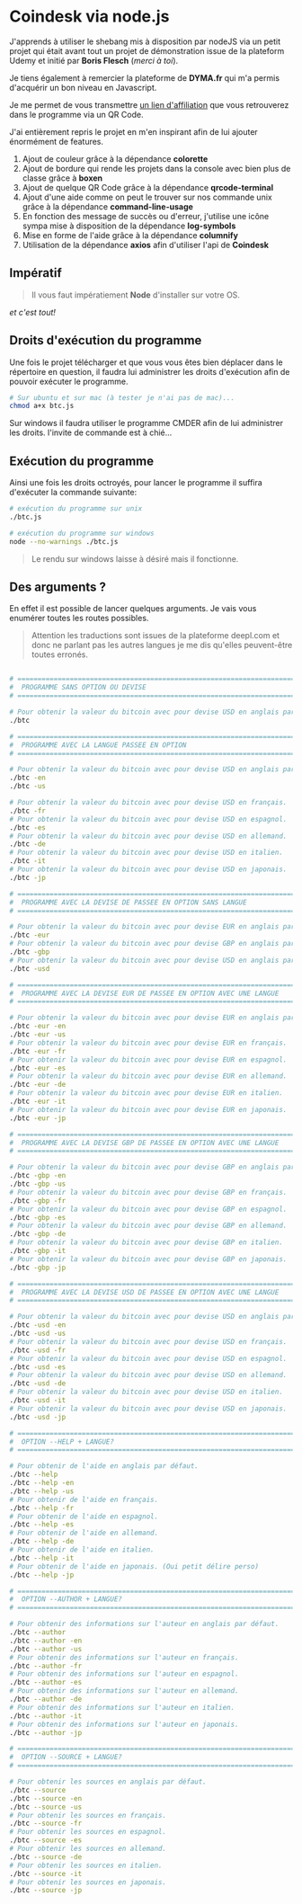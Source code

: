 # Coindesk via node.js

J'apprends à utiliser le shebang mis à disposition par nodeJS via un petit projet qui était avant tout un projet de démonstration issue
de la plateform Udemy et initié par **Boris Flesch** (_merci à toi_).

Je tiens également à remercier la plateforme de **DYMA.fr** qui m'a permis d'acquérir un bon niveau en Javascript.

Je me permet de vous transmettre [un lien d'affiliation](https://dyma.fr/r/5d52bd274e7aec730eb90fde) que vous retrouverez dans le programme via un QR Code.

J'ai entièrement repris le projet en m'en inspirant afin de lui ajouter énormément de features.

1. Ajout de couleur grâce à la dépendance **colorette**
2. Ajout de bordure qui rende les projets dans la console avec bien plus de classe grâce à **boxen**
3. Ajout de quelque QR Code grâce à la dépendance **qrcode-terminal**
4. Ajout d'une aide comme on peut le trouver sur nos commande unix grâce à la dépendance **command-line-usage**
5. En fonction des message de succès ou d'erreur, j'utilise une icône sympa mise à disposition de la dépendance **log-symbols**
6. Mise en forme de l'aide grâce à la dépendance **columnify**
7. Utilisation de la dépendance **axios** afin d'utiliser l'api de **Coindesk**

## Impératif

> Il vous faut impératiement **Node** d'installer sur votre OS.

_et c'est tout!_

## Droits d'exécution du programme

Une fois le projet télécharger et que vous vous êtes bien déplacer dans le répertoire en question,
il faudra lui administrer les droits d'exécution afin de pouvoir exécuter le programme.

```sh
# Sur ubuntu et sur mac (à tester je n'ai pas de mac)...
chmod a+x btc.js
```
Sur windows il faudra utiliser le programme CMDER afin de lui administrer les droits.
l'invite de commande est à chié...

## Exécution du programme

Ainsi une fois les droits octroyés, pour lancer le programme il suffira d'exécuter la commande suivante:

```sh
# exécution du programme sur unix
./btc.js

# exécution du programme sur windows
node --no-warnings ./btc.js
```

> Le rendu sur windows laisse à désiré mais il fonctionne.


## Des arguments ?

En effet il est possible de lancer quelques arguments. Je vais vous enumérer toutes les routes possibles.

> Attention les traductions sont issues de la plateforme deepl.com et donc ne parlant pas les autres langues je me dis qu'elles peuvent-être toutes erronés.

```sh

# ======================================================================
#  PROGRAMME SANS OPTION OU DEVISE
# ======================================================================

# Pour obtenir la valeur du bitcoin avec pour devise USD en anglais par défaut.
./btc

# ======================================================================
#  PROGRAMME AVEC LA LANGUE PASSEE EN OPTION
# ======================================================================

# Pour obtenir la valeur du bitcoin avec pour devise USD en anglais par défaut.
./btc -en
./btc -us

# Pour obtenir la valeur du bitcoin avec pour devise USD en français.
./btc -fr
# Pour obtenir la valeur du bitcoin avec pour devise USD en espagnol.
./btc -es
# Pour obtenir la valeur du bitcoin avec pour devise USD en allemand.
./btc -de
# Pour obtenir la valeur du bitcoin avec pour devise USD en italien.
./btc -it
# Pour obtenir la valeur du bitcoin avec pour devise USD en japonais.
./btc -jp

# ======================================================================
#  PROGRAMME AVEC LA DEVISE DE PASSEE EN OPTION SANS LANGUE
# ======================================================================

# Pour obtenir la valeur du bitcoin avec pour devise EUR en anglais par défaut.
./btc -eur
# Pour obtenir la valeur du bitcoin avec pour devise GBP en anglais par défaut.
./btc -gbp
# Pour obtenir la valeur du bitcoin avec pour devise USD en anglais par défaut.
./btc -usd

# ======================================================================
#  PROGRAMME AVEC LA DEVISE EUR DE PASSEE EN OPTION AVEC UNE LANGUE
# ======================================================================

# Pour obtenir la valeur du bitcoin avec pour devise EUR en anglais par défaut.
./btc -eur -en
./btc -eur -us
# Pour obtenir la valeur du bitcoin avec pour devise EUR en français.
./btc -eur -fr
# Pour obtenir la valeur du bitcoin avec pour devise EUR en espagnol.
./btc -eur -es
# Pour obtenir la valeur du bitcoin avec pour devise EUR en allemand.
./btc -eur -de
# Pour obtenir la valeur du bitcoin avec pour devise EUR en italien.
./btc -eur -it
# Pour obtenir la valeur du bitcoin avec pour devise EUR en japonais.
./btc -eur -jp

# ======================================================================
#  PROGRAMME AVEC LA DEVISE GBP DE PASSEE EN OPTION AVEC UNE LANGUE
# ======================================================================

# Pour obtenir la valeur du bitcoin avec pour devise GBP en anglais par défaut.
./btc -gbp -en
./btc -gbp -us
# Pour obtenir la valeur du bitcoin avec pour devise GBP en français.
./btc -gbp -fr
# Pour obtenir la valeur du bitcoin avec pour devise GBP en espagnol.
./btc -gbp -es
# Pour obtenir la valeur du bitcoin avec pour devise GBP en allemand.
./btc -gbp -de
# Pour obtenir la valeur du bitcoin avec pour devise GBP en italien.
./btc -gbp -it
# Pour obtenir la valeur du bitcoin avec pour devise GBP en japonais.
./btc -gbp -jp

# ======================================================================
#  PROGRAMME AVEC LA DEVISE USD DE PASSEE EN OPTION AVEC UNE LANGUE
# ======================================================================

# Pour obtenir la valeur du bitcoin avec pour devise USD en anglais par défaut.
./btc -usd -en
./btc -usd -us
# Pour obtenir la valeur du bitcoin avec pour devise USD en français.
./btc -usd -fr
# Pour obtenir la valeur du bitcoin avec pour devise USD en espagnol.
./btc -usd -es
# Pour obtenir la valeur du bitcoin avec pour devise USD en allemand.
./btc -usd -de
# Pour obtenir la valeur du bitcoin avec pour devise USD en italien.
./btc -usd -it
# Pour obtenir la valeur du bitcoin avec pour devise USD en japonais.
./btc -usd -jp

# ======================================================================
#  OPTION --HELP + LANGUE?
# ======================================================================

# Pour obtenir de l'aide en anglais par défaut.
./btc --help
./btc --help -en
./btc --help -us
# Pour obtenir de l'aide en français.
./btc --help -fr
# Pour obtenir de l'aide en espagnol.
./btc --help -es
# Pour obtenir de l'aide en allemand.
./btc --help -de
# Pour obtenir de l'aide en italien.
./btc --help -it
# Pour obtenir de l'aide en japonais. (Oui petit délire perso)
./btc --help -jp

# ======================================================================
#  OPTION --AUTHOR + LANGUE?
# ======================================================================

# Pour obtenir des informations sur l'auteur en anglais par défaut.
./btc --author
./btc --author -en
./btc --author -us
# Pour obtenir des informations sur l'auteur en français.
./btc --author -fr
# Pour obtenir des informations sur l'auteur en espagnol.
./btc --author -es
# Pour obtenir des informations sur l'auteur en allemand.
./btc --author -de
# Pour obtenir des informations sur l'auteur en italien.
./btc --author -it
# Pour obtenir des informations sur l'auteur en japonais.
./btc --author -jp

# ======================================================================
#  OPTION --SOURCE + LANGUE?
# ======================================================================

# Pour obtenir les sources en anglais par défaut.
./btc --source
./btc --source -en
./btc --source -us
# Pour obtenir les sources en français.
./btc --source -fr
# Pour obtenir les sources en espagnol.
./btc --source -es
# Pour obtenir les sources en allemand.
./btc --source -de
# Pour obtenir les sources en italien.
./btc --source -it
# Pour obtenir les sources en japonais.
./btc --source -jp
```
